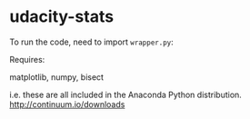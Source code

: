 udacity-stats
=============

To run the code, need to import `wrapper.py`:

Requires:

matplotlib, numpy, bisect

i.e. these are all included in the Anaconda Python distribution.
http://continuum.io/downloads
